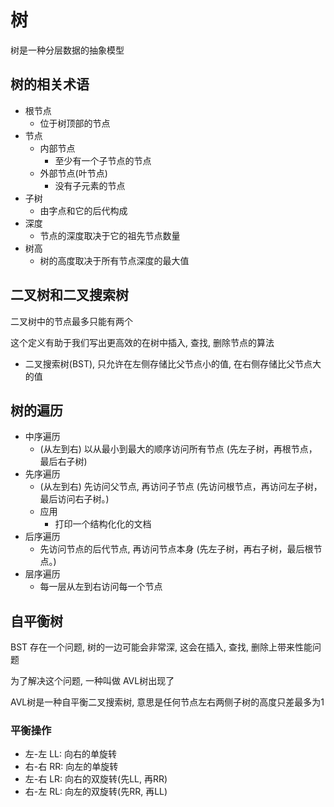 # 树

树是一种分层数据的抽象模型

## 树的相关术语

- 根节点
  - 位于树顶部的节点
- 节点
  - 内部节点
    - 至少有一个子节点的节点
  - 外部节点(叶节点)
    - 没有子元素的节点
- 子树
  - 由字点和它的后代构成
- 深度
  - 节点的深度取决于它的祖先节点数量
- 树高
  - 树的高度取决于所有节点深度的最大值

## 二叉树和二叉搜索树

二叉树中的节点最多只能有两个

这个定义有助于我们写出更高效的在树中插入, 查找, 删除节点的算法

+ 二叉搜索树(BST), 只允许在左侧存储比父节点小的值, 在右侧存储比父节点大的值


## 树的遍历

+ 中序遍历
  + (从左到右) 以从最小到最大的顺序访问所有节点 (先左子树，再根节点，最后右子树)
+ 先序遍历
  + (从左到右) 先访问父节点, 再访问子节点 (先访问根节点，再访问左子树，最后访问右子树。)
  + 应用
    + 打印一个结构化化的文档
+ 后序遍历
  + 先访问节点的后代节点, 再访问节点本身 (先左子树，再右子树，最后根节点。)
+ 层序遍历
  + 每一层从左到右访问每一个节点

## 自平衡树

BST 存在一个问题, 树的一边可能会非常深, 这会在插入, 查找, 删除上带来性能问题

为了解决这个问题, 一种叫做 AVL树出现了

AVL树是一种自平衡二叉搜索树, 意思是任何节点左右两侧子树的高度只差最多为1

### 平衡操作

+ 左-左 LL: 向右的单旋转
+ 右-右 RR: 向左的单旋转
+ 左-右 LR: 向右的双旋转(先LL, 再RR)
+ 右-左 RL: 向左的双旋转(先RR, 再LL)
